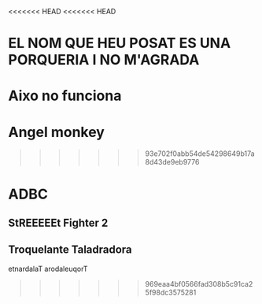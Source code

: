 <<<<<<< HEAD
<<<<<<< HEAD
# EL NOM QUE HEU POSAT ES UNA PORQUERIA I NO M'AGRADA


Aixo no funciona
=======
# Angel monkey

>>>>>>> 93e702f0abb54de54298649b17a8d43de9eb9776




ADBC
=======
## StREEEEEt Fighter 2
## Troquelante Taladradora

etnardalaT arodaleuqorT
>>>>>>> 969eaa4bf0566fad308b5c91ca25f98dc3575281
